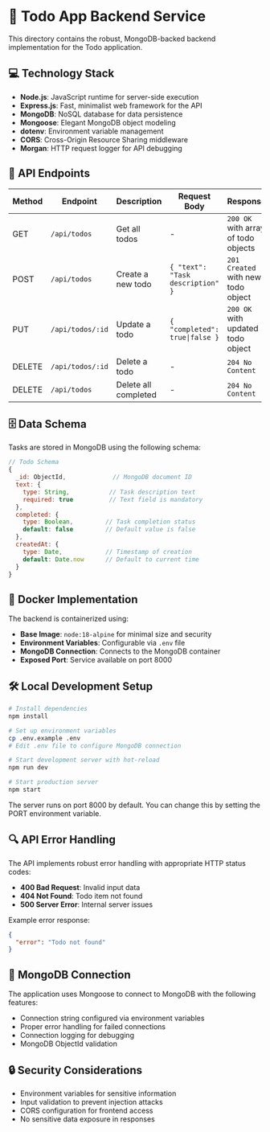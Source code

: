 # 🚀 Todo App Backend Service

This directory contains the robust, MongoDB-backed backend implementation for the Todo application.

## 💻 Technology Stack

- **Node.js**: JavaScript runtime for server-side execution
- **Express.js**: Fast, minimalist web framework for the API
- **MongoDB**: NoSQL database for data persistence
- **Mongoose**: Elegant MongoDB object modeling
- **dotenv**: Environment variable management
- **CORS**: Cross-Origin Resource Sharing middleware
- **Morgan**: HTTP request logger for API debugging

## 🔄 API Endpoints

| Method | Endpoint | Description | Request Body | Response |
|--------|----------|-------------|-------------|----------|
| GET | `/api/todos` | Get all todos | - | `200 OK` with array of todo objects |
| POST | `/api/todos` | Create a new todo | `{ "text": "Task description" }` | `201 Created` with new todo object |
| PUT | `/api/todos/:id` | Update a todo | `{ "completed": true\|false }` | `200 OK` with updated todo object |
| DELETE | `/api/todos/:id` | Delete a todo | - | `204 No Content` |
| DELETE | `/api/todos` | Delete all completed | - | `204 No Content` |

## 🗄️ Data Schema

Tasks are stored in MongoDB using the following schema:

```javascript
// Todo Schema
{
  _id: ObjectId,             // MongoDB document ID
  text: {
    type: String,           // Task description text
    required: true          // Text field is mandatory
  },
  completed: {
    type: Boolean,         // Task completion status
    default: false         // Default value is false
  },
  createdAt: {
    type: Date,            // Timestamp of creation
    default: Date.now      // Default to current time
  }
}
```

## 🐳 Docker Implementation

The backend is containerized using:
- **Base Image**: `node:18-alpine` for minimal size and security
- **Environment Variables**: Configurable via `.env` file
- **MongoDB Connection**: Connects to the MongoDB container
- **Exposed Port**: Service available on port 8000

## 🛠️ Local Development Setup

```bash
# Install dependencies
npm install

# Set up environment variables
cp .env.example .env
# Edit .env file to configure MongoDB connection

# Start development server with hot-reload
npm run dev

# Start production server
npm start
```

The server runs on port 8000 by default. You can change this by setting the PORT environment variable.

## 🔍 API Error Handling

The API implements robust error handling with appropriate HTTP status codes:

- **400 Bad Request**: Invalid input data
- **404 Not Found**: Todo item not found
- **500 Server Error**: Internal server issues

Example error response:
```json
{
  "error": "Todo not found"
}
```

## 🧪 MongoDB Connection

The application uses Mongoose to connect to MongoDB with the following features:

- Connection string configured via environment variables
- Proper error handling for failed connections
- Connection logging for debugging
- MongoDB ObjectId validation

## 🔒 Security Considerations

- Environment variables for sensitive information
- Input validation to prevent injection attacks
- CORS configuration for frontend access
- No sensitive data exposure in responses
